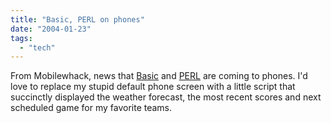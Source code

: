 ```yaml
---
title: "Basic, PERL on phones"
date: "2004-01-23"
tags: 
  - "tech"
---
```


From Mobilewhack, news that [Basic](http://www.mobilewhack.com/programming/basic/mobile_basic.html "MobileWhack") and [PERL](http://www.mobilewhack.com/programming/perl/perl_on_nokia.html) are coming to phones. I'd love to replace my stupid default phone screen with a little script that succinctly displayed the weather forecast, the most recent scores and next scheduled game for my favorite teams.
